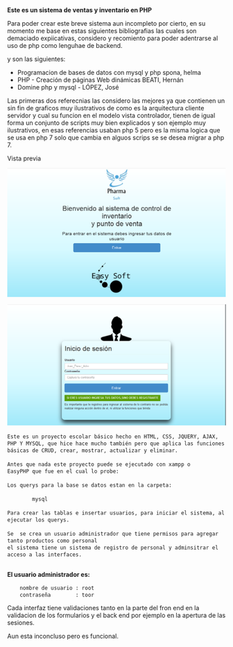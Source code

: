**Este es un sistema de ventas y inventario en PHP**

Para poder crear este breve sistema aun incompleto por cierto, en su momento me base en estas siguientes bibliografias las cuales son demaciado expiicativas, considero y recomiento para poder adentrarse al uso de php como lenguhae de backend.

y son las siguientes:

- Programacion de bases de datos con mysql y php spona, helma
- PHP - Creación de páginas Web dinámicas BEATI, Hernán
- Domine php y mysql - LÓPEZ, José	

Las primeras dos referecnias las considero las mejores ya que contienen un sin fin de graficos muy ilustrativos de como es la arquitectura cliente servidor y cual su funcion en el modelo vista controlador, tienen de igual forma un conjunto de scripts muy bien explicados y son ejemplo muy ilustrativos, en esas referencias usaban php 5 pero es la misma logica que se usa en php 7 solo que cambia en alguos scrips se se desea migrar a php 7.  

Vista previa 


![Vista bienvenida](https://github.com/Eduardishion/sistemaVentasEnPHP/blob/master/ima1.png)

![vista inicial](https://github.com/Eduardishion/sistemaVentasEnPHP/blob/master/ima2.png )

```
Este es un proyecto escolar básico hecho en HTML, CSS, JQUERY, AJAX, PHP Y MYSQL, que hice hace mucho también pero que aplica las funciones básicas de CRUD, crear, mostrar, actualizar y eliminar.

Antes que nada este proyecto puede se ejecutado con xampp o 
EasyPHP que fue en el cual lo probe:

Los querys para la base se datos estan en la carpeta:
    
        mysql

Para crear las tablas e insertar usuarios, para iniciar el sistema, al ejecutar los querys.

Se  se crea un usuario administrador que tiene permisos para agregar tanto productos como personal
el sistema tiene un sistema de registro de personal y adminsitrar el acceso a las interfaces.


```

**El usuario administrador es:**
```
    nombre de usuario : root
    contraseña        : toor
```

Cada interfaz tiene validaciones tanto en la parte del fron end en la validacion de los formularios y el back end por ejemplo en la apertura de las sesiones.

Aun esta inconcluso pero es funcional.

